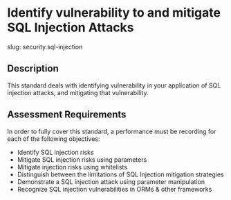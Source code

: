 # Identify vulnerability to and mitigate SQL Injection Attacks

slug: security.sql-injection

## Description
This standard deals with identifying vulnerability in your application of SQL injection attacks, and mitigating that vulnerability.

## Assessment Requirements
In order to fully cover this standard, a performance must be recording for each of the following objectives:

- Identify SQL injection risks
- Mitigate SQL injection risks using parameters
- Mitigate injection risks using whitelists
- Distinguish between the limitations of SQL Injection mitigation strategies
- Demonstrate a SQL injection attack using parameter manipulation
- Recognize SQL injection vulnerabilities in ORMs & other frameworks
